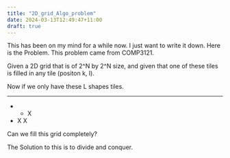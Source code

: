 ```yaml
---
title: "2D_grid_Algo_problem"
date: 2024-03-13T12:49:47+11:00
draft: true
---
```


This has been on my mind for a while now. I just want to write it down. Here is the Problem. This problem came from COMP3121.

Given a 2D grid that is of 2^N by 2^N size, and given that one of these tiles is filled in any tile (positon k, l). 

Now if we only have these L shapes tiles. 
* * * 
* * X
* X X 

Can we fill this grid completely? 

The Solution to this is to divide and conquer. 
